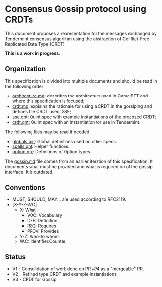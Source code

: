 # Consensus Gossip protocol using CRDTs

This document proposes a representation for the messages exchanged by
Tendermint consensus algorithm using the abstraction of Conflict-Free
Replicated Data Type (CRDT).

**This is a work in progress**.

## Organization

This specification is divided into multiple documents and should be read in the following order:

- [architecture.md](architecture.md): describes the architecture used in CometBFT and where this specification is focused;
- [crdt.md](crdt.md): explains the rationale for using a CRDT in the gossiping and defines the CRDT used, SSE;
- [sse.qnt](sse.qnt): Quint spec with example instantiations of the proposed CRDT;
- [crdt.qnt](crdt.qnt): Quint spec with an instantiation for use in Tendermint.

The following files may be read if needed

- [globals.qnt](globals.qnt): Global definitions used on other specs.
- [spells.qnt](spells.qnt): Helper functions.
- [option.qnt](option.qnt): Definitions of Option types.

The [gossip.md](gossip.md) file comes from an earlier iteration of this specification.
It documents what must be provided and what is required on of the gossip interface.
It is outdated.

## Conventions

- MUST, SHOULD, MAY... are used according to RFC2119.
- [X-Y-Z-W.C]
    - X: What
        - VOC: Vocabulary
        - DEF: Definition
        - REQ: Requires
        - PROV: Provides
    - Y-Z: Who-to whom
    - W.C: Identifier.Counter

## Status

- V1 - Consolidation of work done on PR #74 as a "mergeable" PR.
- V2 - Refined type CRDT and example instantiations
- V3 - CRDT for Gossip

